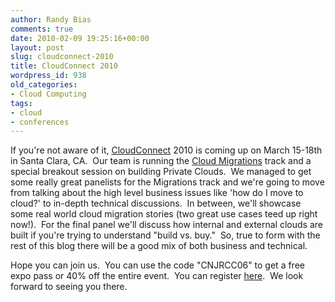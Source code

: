 ```yaml
---
author: Randy Bias
comments: true
date: 2010-02-09 19:25:16+00:00
layout: post
slug: cloudconnect-2010
title: CloudConnect 2010
wordpress_id: 938
old_categories:
- Cloud Computing
tags:
- cloud
- conferences
---
```


If you're not aware of it, [CloudConnect](http://www.cloudconnectevent.com/) 2010 is coming up on March 15-18th in Santa Clara, CA.  Our team is running the [Cloud Migrations](http://www.cloudconnectevent.com/cloud-computing-conference/migration-strategies.php) track and a special breakout session on building Private Clouds.  We managed to get some really great panelists for the Migrations track and we're going to move from talking about the high level business issues like 'how do I move to cloud?' to in-depth technical discussions.  In between, we'll showcase some real world cloud migration stories (two great use cases teed up right now!).  For the final panel we'll discuss how internal and external clouds are built if you're trying to understand "build vs. buy."  So, true to form with the rest of this blog there will be a good mix of both business and technical.

Hope you can join us.  You can use the code "CNJRCC06" to get a free expo pass or 40% off the entire event.  You can register [here](https://cloudconnectevent.reg.techweb.com/2010/Registrations).  We look forward to seeing you there.
